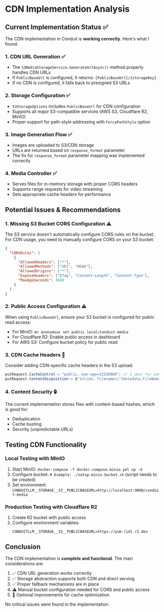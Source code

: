 # CDN Implementation Analysis

## Current Implementation Status ✅

The CDN implementation in Conduit is **working correctly**. Here's what I found:

### 1. **CDN URL Generation** ✅
- The `S3MediaStorageService.GenerateUrlAsync()` method properly handles CDN URLs
- If `PublicBaseUrl` is configured, it returns: `{PublicBaseUrl}/{storageKey}`
- If no CDN is configured, it falls back to presigned S3 URLs

### 2. **Storage Configuration** ✅
- `S3StorageOptions` includes `PublicBaseUrl` for CDN configuration
- Supports all major S3-compatible services (AWS S3, Cloudflare R2, MinIO)
- Proper support for path-style addressing with `ForcePathStyle` option

### 3. **Image Generation Flow** ✅
- Images are uploaded to S3/CDN storage
- URLs are returned based on `response_format` parameter
- The fix for `response_format` parameter mapping was implemented correctly

### 4. **Media Controller** ✅
- Serves files for in-memory storage with proper CORS headers
- Supports range requests for video streaming
- Sets appropriate cache headers for performance

## Potential Issues & Recommendations

### 1. **Missing S3 Bucket CORS Configuration** ⚠️
The S3 service doesn't automatically configure CORS rules on the bucket. For CDN usage, you need to manually configure CORS on your S3 bucket:

```json
{
  "CORSRules": [
    {
      "AllowedHeaders": ["*"],
      "AllowedMethods": ["GET", "HEAD"],
      "AllowedOrigins": ["*"],
      "ExposeHeaders": ["ETag", "Content-Length", "Content-Type"],
      "MaxAgeSeconds": 3600
    }
  ]
}
```

### 2. **Public Access Configuration** ⚠️
When using `PublicBaseUrl`, ensure your S3 bucket is configured for public read access:
- For MinIO: `mc anonymous set public local/conduit-media`
- For Cloudflare R2: Enable public access in dashboard
- For AWS S3: Configure bucket policy for public read

### 3. **CDN Cache Headers** 🔧
Consider adding CDN-specific cache headers in the S3 upload:

```csharp
putRequest.CacheControl = "public, max-age=31536000"; // 1 year for immutable content
putRequest.ContentDisposition = $"inline; filename=\"{metadata.FileName}\"";
```

### 4. **Content Security** 🔒
The current implementation stores files with content-based hashes, which is good for:
- Deduplication
- Cache busting
- Security (unpredictable URLs)

## Testing CDN Functionality

### Local Testing with MinIO
1. Start MinIO: `docker-compose -f docker-compose.minio.yml up -d`
2. Configure bucket: `# Example: ./setup-minio-bucket.sh` (script needs to be created)
3. Set environment: `CONDUITLLM__STORAGE__S3__PUBLICBASEURL=http://localhost:9000/conduit-media`

### Production Testing with Cloudflare R2
1. Create R2 bucket with public access
2. Configure environment variables:
   ```
   CONDUITLLM__STORAGE__S3__PUBLICBASEURL=https://pub-[id].r2.dev
   ```

## Conclusion

The CDN implementation is **complete and functional**. The main considerations are:

1. ✅ CDN URL generation works correctly
2. ✅ Storage abstraction supports both CDN and direct serving
3. ✅ Proper fallback mechanisms are in place
4. ⚠️ Manual bucket configuration needed for CORS and public access
5. 🔧 Optional improvements for cache optimization

No critical issues were found in the implementation.